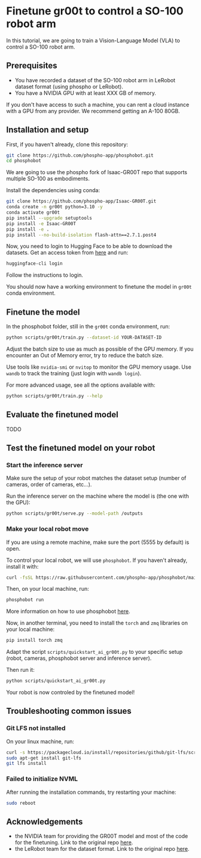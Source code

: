 # Finetune gr00t to control a SO-100 robot arm

In this tutorial, we are going to train a Vision-Language Model (VLA) to control a SO-100 robot arm.

## Prerequisites

- You have recorded a dataset of the SO-100 robot arm in LeRobot dataset format (using phospho or LeRobot).
- You have a NVIDIA GPU with at least XXX GB of memory.

If you don't have access to such a machine, you can rent a cloud instance with a GPU from any provider. We recommend getting an A-100 80GB.

## Installation and setup

First, if you haven't already, clone this repository:

```bash
git clone https://github.com/phospho-app/phosphobot.git
cd phosphobot
```

We are going to use the phospho fork of Isaac-GR00T repo that supports multiple SO-100 as embodiments.

Install the dependencies using conda:

```bash
git clone https://github.com/phospho-app/Isaac-GR00T.git
conda create -n gr00t python=3.10 -y
conda activate gr00t
pip install --upgrade setuptools
pip install -e Isaac-GR00T
pip install -e .
pip install --no-build-isolation flash-attn==2.7.1.post4
```

Now, you need to login to Hugging Face to be able to download the datasets.
Get an access token from [here](https://huggingface.co/settings/tokens) and run:

```bash
huggingface-cli login
```
Follow the instructions to login.

You should now have a working environment to finetune the model in `gr00t` conda environment.

## Finetune the model

In the phosphobot folder, still in the `gr00t` conda environment, run:

```bash
python scripts/gr00t/train.py --dataset-id YOUR-DATASET-ID
```

Adjust the batch size to use as much as possible of the GPU memory.
If you encounter an Out of Memory error, try to reduce the batch size.

Use tools like `nvidia-smi` or `nvitop` to monitor the GPU memory usage.
Use `wandb` to track the training (just login with `wandb login`).

For more advanced usage, see all the options available with:

```bash
python scripts/gr00t/train.py --help
```

## Evaluate the finetuned model

TODO

## Test the finetuned model on your robot

### Start the inference server

Make sure the setup of your robot matches the dataset setup (number of cameras, order of cameras, etc...).

Run the inference server on the machine where the model is (the one with the GPU):

```bash
python scripts/gr00t/serve.py --model-path /outputs
```

### Make your local robot move

If you are using a remote machine, make sure the port (5555 by default) is open.

To control your local robot, we will use `phosphobot`. 
If you haven't already, install it with:

```bash
curl -fsSL https://raw.githubusercontent.com/phospho-app/phosphobot/main/install.sh | sudo bash
```

Then, on your local machine, run:

```bash
phosphobot run
```

More information on how to use phosphobot [here](https://docs.phospho.ai/).

Now, in another terminal, you need to install the `torch` and `zmq` libraries on your local machine:

```bash
pip install torch zmq
```

Adapt the script `scripts/quickstart_ai_gr00t.py` to your specific setup (robot, cameras, phosphobot server and inference server).

Then run it:

```bash
python scripts/quickstart_ai_gr00t.py
```

Your robot is now controled by the finetuned model!

## Troubleshooting common issues

### Git LFS not installed

On your linux machine, run:

```bash
curl -s https://packagecloud.io/install/repositories/github/git-lfs/script.deb.sh | sudo bash
sudo apt-get install git-lfs
git lfs install
```

### Failed to initialize NVML

After running the installation commands, try restarting your machine:

```bash
sudo reboot
```

## Acknowledgements 

- the NVIDIA team for providing the GR00T model and most of the code for the finetuning. Link to the original repo [here](https://github.com/NVIDIA/Isaac-GR00T).
- the LeRobot team for the dataset format. Link to the original repo [here](https://github.com/huggingface/lerobot).